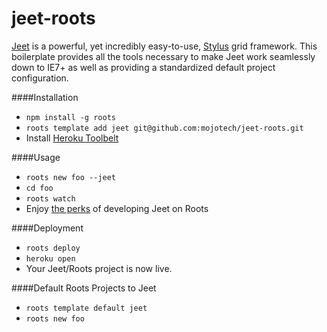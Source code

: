 jeet-roots
==========

[Jeet](https://github.com/mojotech/jeet) is a powerful, yet incredibly easy-to-use, [Stylus](http://learnboost.github.io/stylus/) grid framework. This boilerplate provides all the tools necessary to make Jeet work seamlessly down to IE7+ as well as providing a standardized default project configuration.

####Installation
- `npm install -g roots`
- `roots template add jeet git@github.com:mojotech/jeet-roots.git`
- Install [Heroku Toolbelt](https://toolbelt.heroku.com/)

####Usage
- `roots new foo --jeet`
- `cd foo`
- `roots watch`
- Enjoy [the perks](http://roots.cx/docs/#languages) of developing Jeet on Roots

####Deployment
- `roots deploy`
- `heroku open`
- Your Jeet/Roots project is now live.

####Default Roots Projects to Jeet
- `roots template default jeet`
- `roots new foo`
